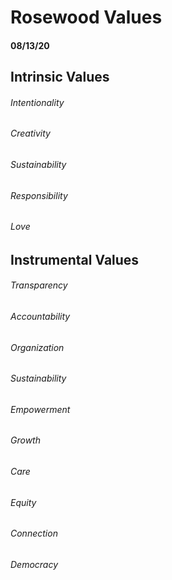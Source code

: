# Rosewood Values
#### 08/13/20

## Intrinsic Values

###### Intentionality

###### Creativity

###### Sustainability

###### Responsibility

###### Love

## Instrumental Values

###### Transparency

###### Accountability

###### Organization

###### Sustainability

###### Empowerment

###### Growth

###### Care

###### Equity

###### Connection

###### Democracy

